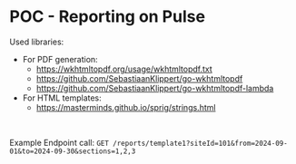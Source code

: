 
# POC - Reporting on Pulse

Used libraries:
- For PDF generation:
    - https://wkhtmltopdf.org/usage/wkhtmltopdf.txt
    - https://github.com/SebastiaanKlippert/go-wkhtmltopdf
    - https://github.com/SebastiaanKlippert/go-wkhtmltopdf-lambda
- For HTML templates:
    - https://masterminds.github.io/sprig/strings.html

<br>

Example Endpoint call: `GET /reports/template1?siteId=101&from=2024-09-01&to=2024-09-30&sections=1,2,3`
